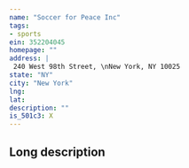 ```yaml
---
name: "Soccer for Peace Inc"
tags:
- sports
ein: 352204045
homepage: ""
address: |
 240 West 98th Street, \nNew York, NY 10025
state: "NY"
city: "New York"
lng: 
lat: 
description: ""
is_501c3: X
---
```


## Long description


